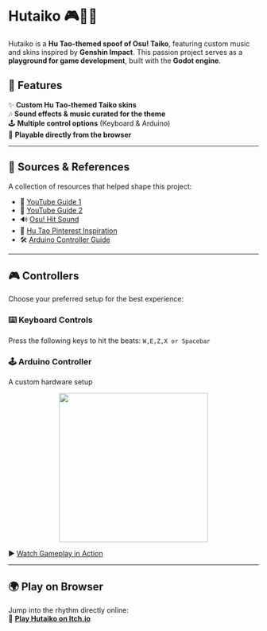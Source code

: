 # Hutaiko 🎮🥁🔥

Hutaiko is a **Hu Tao-themed spoof of Osu! Taiko**, featuring custom music and skins inspired by **Genshin Impact**. This passion project serves as a **playground for game development**, built with the **Godot engine**.

## 📜 Features
✨ **Custom Hu Tao-themed Taiko skins**  
🎶 **Sound effects & music curated for the theme**  
🕹️ **Multiple control options** (Keyboard & Arduino)  
🚀 **Playable directly from the browser**  

---

## 🔗 Sources & References
A collection of resources that helped shape this project:
- 🎥 [YouTube Guide 1](https://www.youtube.com/watch?v=lhrqsUZ45j8)  
- 🎥 [YouTube Guide 2](https://www.youtube.com/watch?v=-F19D7OOkJk)  
- 🔊 [Osu! Hit Sound](https://www.myinstants.com/en/instant/osu-hit-sound-29289/)  
- 🎨 [Hu Tao Pinterest Inspiration](https://ph.pinterest.com/pin/174444185560567223/)  
- 🛠️ [Arduino Controller Guide](https://www.youtube.com/watch?v=zEveh8KbWdM)  

---

## 🎮 Controllers
Choose your preferred setup for the best experience:

### ⌨️ Keyboard Controls
Press the following keys to hit the beats:
```W,E,Z,X or Spacebar```


### 🕹️ Arduino Controller
A custom hardware setup 
<div align="center">
  <img src="https://github.com/user-attachments/assets/31612199-4aa3-45fd-a206-f8805bda2cae" width="300">
</div>

▶️ [Watch Gameplay in Action](https://www.instagram.com/reel/DJalQYsSVde/?utm_source=ig_web_copy_link&igsh=MzRlODBiNWFlZA==)

---

## 🌍 Play on Browser
Jump into the rhythm directly online:  
🔗 **[Play Hutaiko on Itch.io](https://kagzz.itch.io/hutaiko)**
